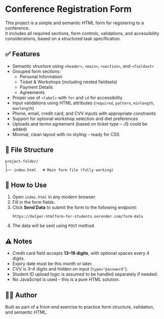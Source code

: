 # Conference Registration Form

This project is a simple and semantic HTML form for registering to a conference.  
It includes all required sections, form controls, validations, and accessibility considerations, based on a structured task specification.

## ✅ Features

- Semantic structure using `<header>`, `<main>`, `<section>`, and `<fieldset>`
- Grouped form sections:
  - Personal Information
  - Ticket & Workshops (including nested fieldsets)
  - Payment Details
  - Agreements
- Proper use of `<label>` with `for` and `id` for accessibility
- Input validations using HTML attributes (`required`, `pattern`, `minlength`, `maxlength`)
- Phone, email, credit card, and CVV inputs with appropriate constraints
- Support for optional workshop selection and diet preferences
- Uploads and terms agreement (based on ticket type – JS could be added)
- Minimal, clean layout with no styling – ready for CSS

## 📁 File Structure

```
project-folder/
│
├── index.html   # Main form file (fully working)
```

## 🚀 How to Use

1. Open `index.html` in any modern browser.
2. Fill in the form fields.
3. Click **Send Data** to submit the form to the following endpoint:
   ```
   https://helper-htmlform-for-students.onrender.com/form-data
   ```
4. The data will be sent using `POST` method.

## ⚠️ Notes

- Credit card field accepts **13–19 digits**, with optional spaces every 4 digits.
- Expiry date must be this month or later.
- CVV is 3–4 digits and hidden on input (`type="password"`).
- Student ID upload logic is assumed to be handled separately if needed.
- No JavaScript is used – this is a pure HTML solution.

## 🧑‍💻 Author

Built as part of a front-end exercise to practice form structure, validation, and semantic HTML.
